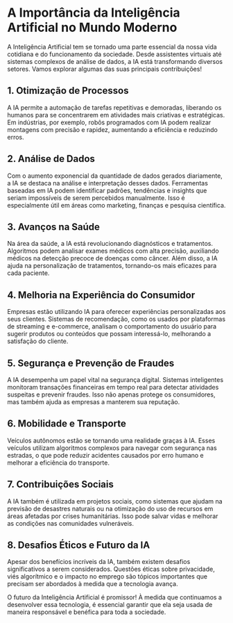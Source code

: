 # A Importância da Inteligência Artificial no Mundo Moderno

A Inteligência Artificial tem se tornado uma parte essencial da nossa vida cotidiana e do funcionamento da sociedade. Desde assistentes virtuais até sistemas complexos de análise de dados, a IA está transformando diversos setores. Vamos explorar algumas das suas principais contribuições!

## 1. Otimização de Processos

A IA permite a automação de tarefas repetitivas e demoradas, liberando os humanos para se concentrarem em atividades mais criativas e estratégicas. Em indústrias, por exemplo, robôs programados com IA podem realizar montagens com precisão e rapidez, aumentando a eficiência e reduzindo erros.

## 2. Análise de Dados

Com o aumento exponencial da quantidade de dados gerados diariamente, a IA se destaca na análise e interpretação desses dados. Ferramentas baseadas em IA podem identificar padrões, tendências e insights que seriam impossíveis de serem percebidos manualmente. Isso é especialmente útil em áreas como marketing, finanças e pesquisa científica.

## 3. Avanços na Saúde

Na área da saúde, a IA está revolucionando diagnósticos e tratamentos. Algoritmos podem analisar exames médicos com alta precisão, auxiliando médicos na detecção precoce de doenças como câncer. Além disso, a IA ajuda na personalização de tratamentos, tornando-os mais eficazes para cada paciente.

## 4. Melhoria na Experiência do Consumidor

Empresas estão utilizando IA para oferecer experiências personalizadas aos seus clientes. Sistemas de recomendação, como os usados por plataformas de streaming e e-commerce, analisam o comportamento do usuário para sugerir produtos ou conteúdos que possam interessá-lo, melhorando a satisfação do cliente.

## 5. Segurança e Prevenção de Fraudes

A IA desempenha um papel vital na segurança digital. Sistemas inteligentes monitoram transações financeiras em tempo real para detectar atividades suspeitas e prevenir fraudes. Isso não apenas protege os consumidores, mas também ajuda as empresas a manterem sua reputação.

## 6. Mobilidade e Transporte

Veículos autônomos estão se tornando uma realidade graças à IA. Esses veículos utilizam algoritmos complexos para navegar com segurança nas estradas, o que pode reduzir acidentes causados por erro humano e melhorar a eficiência do transporte.

## 7. Contribuições Sociais

A IA também é utilizada em projetos sociais, como sistemas que ajudam na previsão de desastres naturais ou na otimização do uso de recursos em áreas afetadas por crises humanitárias. Isso pode salvar vidas e melhorar as condições nas comunidades vulneráveis.

## 8. Desafios Éticos e Futuro da IA

Apesar dos benefícios incríveis da IA, também existem desafios significativos a serem considerados. Questões éticas sobre privacidade, viés algorítmico e o impacto no emprego são tópicos importantes que precisam ser abordados à medida que a tecnologia avança.

O futuro da Inteligência Artificial é promissor! À medida que continuamos a desenvolver essa tecnologia, é essencial garantir que ela seja usada de maneira responsável e benéfica para toda a sociedade.
